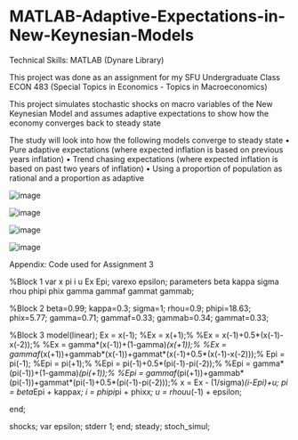 # MATLAB-Adaptive-Expectations-in-New-Keynesian-Models

Technical Skills: MATLAB (Dynare Library)

This project was done as an assignment for my SFU Undergraduate Class ECON 483  (Special Topics in Economics - Topics in Macroeconomics)

This project simulates stochastic shocks on macro variables of the New Keynesian Model 
and assumes adaptive expectations to show how the economy converges back to steady 
state

The study will look into how the following models converge to steady state
• Pure adaptive expectations (where expected inflation is based on previous years
inflation)
• Trend chasing expectations (where expected inflation is based on past two years of
inflation)
• Using a proportion of population as rational and a proportion as adaptive

![image](https://user-images.githubusercontent.com/122067802/213052905-9c44543b-074a-4a9b-a89c-06dc3082530f.png)

![image](https://user-images.githubusercontent.com/122067802/213052922-49213070-90bb-405b-ae8d-7b1a8386691e.png)

![image](https://user-images.githubusercontent.com/122067802/213052943-b44b8c35-367d-48de-ab29-0e8b2789eed1.png)

![image](https://user-images.githubusercontent.com/122067802/213052960-93ef0073-5a1c-4e20-ae82-9b5bd4b2d69d.png)


Appendix: Code used for Assignment 3

%Block 1
var x pi i u Ex Epi;
varexo epsilon;
parameters beta kappa sigma rhou phipi phix gamma gammaf gammat gammab;

%Block 2
beta=0.99;
kappa=0.3;
sigma=1;
rhou=0.9;
phipi=18.63;
phix=5.77;
gamma=0.71;
gammaf=0.33;
gammab=0.34;
gammat=0.33;

%Block 3
model(linear);
Ex = x(-1);
%Ex = x(+1);%
%Ex = x(-1)+0.5*(x(-1)-x(-2));%
%Ex = gamma*(x(-1))+(1-gamma)*(x(+1));%
%Ex = gammaf*(x(+1))+gammab*(x(-1))+gammat*(x(-1)+0.5*(x(-1)-x(-2)));%
Epi = pi(-1);
%Epi = pi(+1);%
%Epi = pi(-1)+0.5*(pi(-1)-pi(-2));%
%Epi = gamma*(pi(-1))+(1-gamma)*(pi(+1));%
%Epi = gammaf*(pi(+1))+gammab*(pi(-1))+gammat*(pi(-1)+0.5*(pi(-1)-pi(-2)));%
x = Ex - (1/sigma)*(i-Epi)+u;
pi = beta*Epi + kappa*x;
i = phipi*pi + phix*x;
u = rhou*u(-1) + epsilon;

end;

shocks;
var epsilon;
stderr 1;
end;
steady;
stoch_simul;
